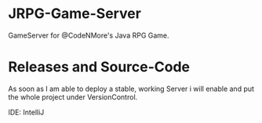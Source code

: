 # JRPG-Game-Server
GameServer for @CodeNMore's Java RPG Game.


# Releases and Source-Code

As soon as I am able to deploy a stable, working Server i will enable and put the whole project under VersionControl.


IDE:
  IntelliJ
